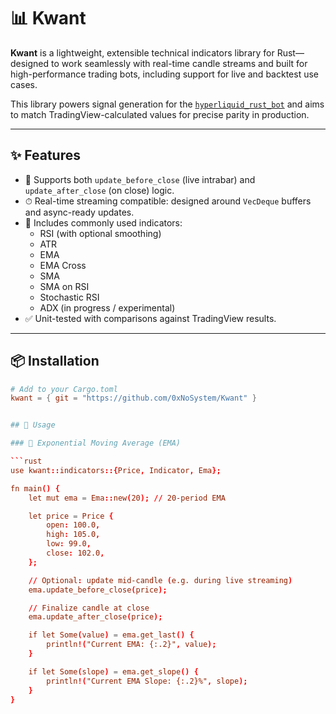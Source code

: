 # 📊 Kwant

**Kwant** is a lightweight, extensible technical indicators library for Rust—designed to work seamlessly with real-time candle streams and built for high-performance trading bots, including support for live and backtest use cases.

This library powers signal generation for the [`hyperliquid_rust_bot`](https://github.com/0xNoSystem/hyperliquid_rust_bot) and aims to match TradingView-calculated values for precise parity in production.

---

## ✨ Features

- 🔁 Supports both `update_before_close` (live intrabar) and `update_after_close` (on close) logic.
- ⏱ Real-time streaming compatible: designed around `VecDeque` buffers and async-ready updates.
- 📐 Includes commonly used indicators:
  - RSI (with optional smoothing)
  - ATR
  - EMA
  - EMA Cross
  - SMA
  - SMA on RSI
  - Stochastic RSI
  - ADX (in progress / experimental)
- ✅ Unit-tested with comparisons against TradingView results.

---

## 📦 Installation

```toml
# Add to your Cargo.toml
kwant = { git = "https://github.com/0xNoSystem/Kwant" }


## 🚀 Usage

### 🔹 Exponential Moving Average (EMA)

```rust
use kwant::indicators::{Price, Indicator, Ema};

fn main() {
    let mut ema = Ema::new(20); // 20-period EMA

    let price = Price {
        open: 100.0,
        high: 105.0,
        low: 99.0,
        close: 102.0,
    };

    // Optional: update mid-candle (e.g. during live streaming)
    ema.update_before_close(price);

    // Finalize candle at close
    ema.update_after_close(price);

    if let Some(value) = ema.get_last() {
        println!("Current EMA: {:.2}", value);
    }

    if let Some(slope) = ema.get_slope() {
        println!("Current EMA Slope: {:.2}%", slope);
    }
}


